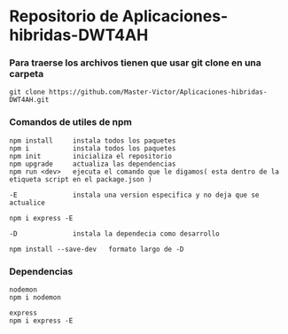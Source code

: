 # Repositorio de Aplicaciones-hibridas-DWT4AH

### Para traerse los archivos tienen que usar git clone en una carpeta

    git clone https://github.com/Master-Victor/Aplicaciones-hibridas-DWT4AH.git 
### Comandos de utiles de npm

    npm install     instala todos los paquetes
    npm i           instala todos los paquetes
    npm init        inicializa el repositorio
    npm upgrade     actualiza las dependencias
    npm run <dev>   ejecuta el comando que le digamos( esta dentro de la etiqueta script en el package.json )     

    -E              instala una version especifica y no deja que se actualice

    npm i express -E 

    -D              instala la dependecia como desarrollo        

    npm install --save-dev   formato largo de -D     

### Dependencias

    nodemon 
    npm i nodemon 

    express
    npm i express -E

